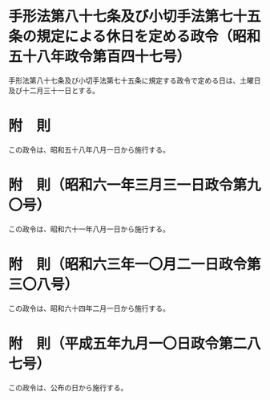 # 手形法第八十七条及び小切手法第七十五条の規定による休日を定める政令（昭和五十八年政令第百四十七号）
手形法第八十七条及び小切手法第七十五条に規定する政令で定める日は、土曜日及び十二月三十一日とする。
# 附　則
この政令は、昭和五十八年八月一日から施行する。
# 附　則（昭和六一年三月三一日政令第九〇号）
この政令は、昭和六十一年八月一日から施行する。
# 附　則（昭和六三年一〇月二一日政令第三〇八号）
この政令は、昭和六十四年二月一日から施行する。
# 附　則（平成五年九月一〇日政令第二八七号）
この政令は、公布の日から施行する。
